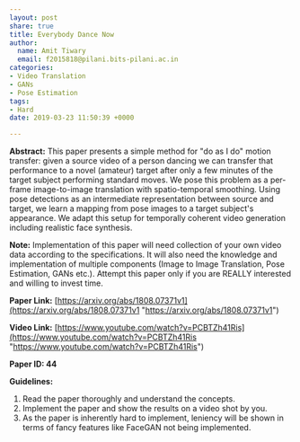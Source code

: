 ```yaml
---
layout: post
share: true
title: Everybody Dance Now
author:
  name: Amit Tiwary
  email: f2015818@pilani.bits-pilani.ac.in
categories:
- Video Translation
- GANs
- Pose Estimation
tags:
- Hard
date: 2019-03-23 11:50:39 +0000

---
```

**Abstract:** This paper presents a simple method for "do as I do" motion transfer: given a source video of a person dancing we can transfer that performance to a novel (amateur) target after only a few minutes of the target subject performing standard moves. We pose this problem as a per-frame image-to-image translation with spatio-temporal smoothing. Using pose detections as an intermediate representation between source and target, we learn a mapping from pose images to a target subject's appearance. We adapt this setup for temporally coherent video generation including realistic face synthesis.

**Note:** Implementation of this paper will need collection of your own video data according to the specifications. It will also need the knowledge and implementation of multiple components (Image to Image Translation, Pose Estimation, GANs etc.). Attempt this paper only if you are REALLY interested and willing to invest time.

**Paper Link:** [https://arxiv.org/abs/1808.07371v1](https://arxiv.org/abs/1808.07371v1 "https://arxiv.org/abs/1808.07371v1")

**Video Link:** [https://www.youtube.com/watch?v=PCBTZh41Ris](https://www.youtube.com/watch?v=PCBTZh41Ris "https://www.youtube.com/watch?v=PCBTZh41Ris")

**Paper ID: 44**

**Guidelines:**

1. Read the paper thoroughly and understand the concepts.
2. Implement the paper and show the results on a video shot by you.
3. As the paper is inherently hard to implement, leniency will be shown in terms of fancy features like FaceGAN not being implemented.